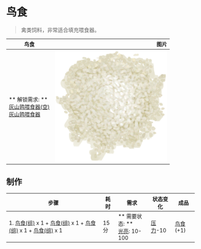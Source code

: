 # 鸟食  
> 禽类饲料，非常适合填充喂食器。  
  
  鸟食  |   图片   
 ----  |  ----:   
 ** 解锁需求: **<br>[灰山鹑喂食器(空)](PartridgeFeederEmpty.md)<br>[灰山鹑喂食器](PartridgeFeeder.md)  |  <img decoding="async" src="Sprite/Rice.png" href="a.md" style="max-width:300px;max-height:300px;">   
  
## 制作  
步骤  |  耗时  |  需求  |  状态变化  |  成品  
----  |  ----  |  ----  |  ----  |  ----  
1. [鸟食(组)](GpTag_FeedBird.md) x 1 + [鸟食(组)](GpTag_FeedBird.md) x 1 + [鸟食(组)](GpTag_FeedBird.md) x 1 + [鸟食(组)](GpTag_FeedBird.md) x 1  |  15分  |  ** 需要状态: **<br>[光亮](Light.md): 10-100  |  [压力](Stress.md)-10  |  [鸟食](FeedBird.md)(+1)  


<script>document.title="鸟食 - 卡牌生存百科 Card Survival Wiki";</script>
